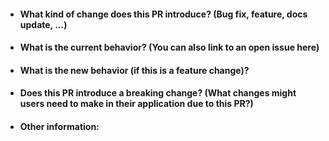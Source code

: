 - #### What kind of change does this PR introduce? (Bug fix, feature, docs update, ...)

- #### What is the current behavior? (You can also link to an open issue here)

- #### What is the new behavior (if this is a feature change)?

- #### Does this PR introduce a breaking change? (What changes might users need to make in their application due to this PR?)

- #### Other information:
